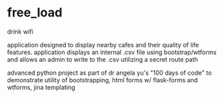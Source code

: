 # free_load
drink wifi

application designed to display nearby cafes and their quality of life features. application displays an internal .csv file using bootstrap/wtforms and allows an admin to write to the .csv utilizing a secret route path


advanced python project as part of dr angela yu's "100 days of code" to demonstrate utility of bootstrapping, html forms w/ flask-forms and wtforms, jina templating 
